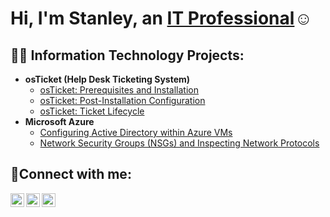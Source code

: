 <h1>Hi, I'm Stanley, an <a href="https://www.linkedin.com/in/stanley-dansby-b77247175/">IT Professional</a>☺</h1>

<h2>👨‍💻 Information Technology Projects:</h2>

- <b>osTicket (Help Desk Ticketing System)</b>
  - [osTicket: Prerequisites and Installation](https://github.com/StanleyD3/osticket-prereqs)
  - [osTicket: Post-Installation Configuration](https://github.com/StanleyD3/post-install-config)
  - [osTicket: Ticket Lifecycle](https://github.com/StanleyD3/ticket-lifecycle)
- <b>Microsoft Azure</b>
  - [Configuring Active Directory within Azure VMs](https://github.com/StanleyD3/configure-ad)
  - [Network Security Groups (NSGs) and Inspecting Network Protocols](https://github.com/StanleyD3/azure-network-protocols)

<h2>🤳Connect with me:</h2>

[<img align="left" alt="Josh | Twitter" width="22px" src="https://cdn.jsdelivr.net/npm/simple-icons@v3/icons/twitter.svg" />][twitter]
[<img align="left" alt="Josh | LinkedIn" width="22px" src="https://cdn.jsdelivr.net/npm/simple-icons@v3/icons/linkedin.svg" />][linkedin]
[<img align="left" alt="Josh | Instagram" width="22px" src="https://cdn.jsdelivr.net/npm/simple-icons@v3/icons/instagram.svg" />][instagram]

[twitter]: https://twitter.com/Josh
[instagram]: https://www.instagram.com/Josh
[linkedin]: https://linkedin.com/in/stanley-dansby-b77247175/
